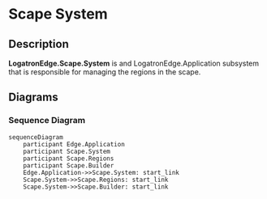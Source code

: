 # Scape System

## Description

**LogatronEdge.Scape.System** is and LogatronEdge.Application subsystem that is responsible for managing the regions in the scape.

## Diagrams

### Sequence Diagram

```mermaid
sequenceDiagram
    participant Edge.Application
    participant Scape.System
    participant Scape.Regions
    participant Scape.Builder
    Edge.Application->>Scape.System: start_link
    Scape.System->>Scape.Regions: start_link
    Scape.System->>Scape.Builder: start_link    

```